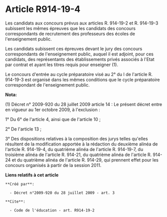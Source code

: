 # Article R914-19-4

Les candidats aux concours prévus aux articles R. 914-19-2 et R. 914-19-3 subissent les mêmes épreuves que les candidats des
concours correspondants de recrutement des professeurs des écoles de l'enseignement public. 

Les candidats subissent ces épreuves devant le jury des concours correspondants de l'enseignement public, auquel il est
adjoint, pour ces candidats, des représentants des établissements privés associés à l'Etat par contrat et ayant les titres
requis pour enseigner (1). 

Le concours d'entrée au cycle préparatoire visé au 2° du I de l'article R. 914-19-3 est organisé dans les mêmes conditions
que le cycle préparatoire correspondant de l'enseignement public.

**Nota:**

(1) Décret n° 2009-920 du 28 juillet 2009 article 14 : Le présent décret entre en vigueur au 1er octobre 2009, à
l'exclusion :

1° Du 6° de l'article 4, ainsi que de l'article 10 ;

2° De l'article 13 ;

3° Des dispositions relatives à la composition des jurys telles qu'elles résultent de la modification apportée à la rédaction
du deuxième alinéa de l'article R. 914-19-4, du quatrième alinéa de l'article R. 914-19-7, du troisième alinéa de l'article
R. 914-21, du quatrième alinéa de l'article R. 914-24 et du quatrième alinéa de l'article R. 914-29, qui prennent effet pour
les concours organisés à partir de la session 2011.

**Liens relatifs à cet article**

	**Créé par**:

	  - Décret n°2009-920 du 28 juillet 2009 - art. 3

	**Cite**:

	  - Code de l'éducation - art. R914-19-2
